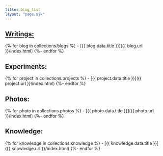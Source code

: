 ```yaml
---
title: blog_list
layout: "page.njk"
---
```



<div class = "wiki">
<section>
<h1><u>Writings:</u></h1>
{% for blog in collections.blogs %}
- [{{ blog.data.title }}]({{ blog.url }}/index.html)
{%- endfor %}
</section>

<section>
<h1>Experiments:</h1>
{% for project in collections.projects %}
- [{{ project.data.title }}]({{ project.url }}/index.html)
{%- endfor %}
</section>

<section>
<h1>Photos:</h1>
{% for photo in collections.photos %}
- [{{ photo.data.title }}]({{ photo.url }}/index.html)
{%- endfor %}
</section>

<section>
<h1>Knowledge:</h1>
{% for knowledge in collections.knowledge %}
- [{{ knowledge.data.title }}]({{ knowledge.url }}/index.html)
{%- endfor %}
</section>
</div>
